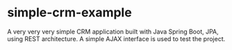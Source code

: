 # simple-crm-example
A very very very simple CRM application built with Java Spring Boot, JPA, using REST architecture. A simple AJAX interface is used to test the project. 
